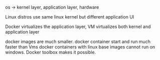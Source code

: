 os -> kernel layer, application layer, hardware

Linux distros use same linux kernel but different application UI

Docker virtualizes the application layer, VM virtualizes both kernel and application layer

docker images are much smaller.
docker container start and run much faster than Vms
docker containers with linux base images cannot run on windows. Docker toolbox makes it possible.

